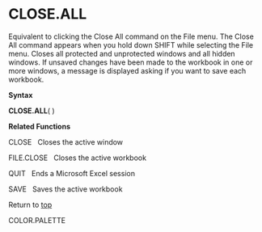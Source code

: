 CLOSE.ALL
=========

Equivalent to clicking the Close All command on the File menu. The Close
All command appears when you hold down SHIFT while selecting the File
menu. Closes all protected and unprotected windows and all hidden
windows. If unsaved changes have been made to the workbook in one or
more windows, a message is displayed asking if you want to save each
workbook.

**Syntax**

**CLOSE.ALL**( )

**Related Functions**

CLOSE   Closes the active window

FILE.CLOSE   Closes the active workbook

QUIT   Ends a Microsoft Excel session

SAVE   Saves the active workbook

Return to [top](#A)

COLOR.PALETTE

